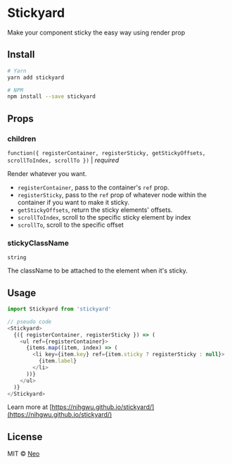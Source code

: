 # Stickyard

Make your component sticky the easy way using render prop

## Install

```bash
# Yarn
yarn add stickyard

# NPM
npm install --save stickyard
```

## Props

### children

`function({ registerContainer, registerSticky, getStickyOffsets, scrollToIndex, scrollTo })` | *required*

Render whatever you want.

* `registerContainer`, pass to the container's `ref` prop.
* `registerSticky`, pass to the `ref` prop of whatever node within the container if you want to make it sticky.
* `getStickyOffsets`, return the sticky elements' offsets.
* `scrollToIndex`, scroll to the specific sticky element by index
* `scrollTo`, scroll to the specific offset

### stickyClassName

`string`

The className to be attached to the element when it's sticky.

## Usage

```js
import Stickyard from 'stickyard'

// pseudo code
<Stickyard>
  {({ registerContainer, registerSticky }) => (
    <ul ref={registerContainer}>
      {items.map((item, index) => (
        <li key={item.key} ref={item.sticky ? registerSticky : null}>
          {item.label}
        </li>
      ))}
    </ul>
  )}
</Stickyard>
```

Learn more at [https://nihgwu.github.io/stickyard/](https://nihgwu.github.io/stickyard/)

## License

MIT © [Neo](https://github.com/nihgwu)
